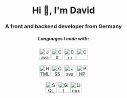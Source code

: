 <h1 align="center">Hi 👋, I'm David</h1>
<h3 align="center">A front and backend developer from Germany</h3>

<h5 align="center">Languages I code with:</h3>
<p align="center">
<a href="java" title="Java"><img width="35px" height="35px" src="https://devlog.wiki/img/java.svg" alt="Java" loading="lazy"></a>
<a href="csharp" title="C#"><img width="35px" height="35px" src="https://devlog.wiki/img/csharp.svg" alt="C#" loading="lazy"></a>
<a href="cplusplus" title="C++"><img width="35px" height="35px" src="https://devlog.wiki/img/cplusplus.svg" alt="C++" loading="lazy"></a>
<a href="c" title="C"><img width="35px" height="35px" src="https://devlog.wiki/img/c.svg" alt="C" loading="lazy"></a>
</p>

<p align="center">
<a href="html" title="HTML2"><img width="35px" height="35px" src="https://devlog.wiki/img/html.svg" alt="HTML" loading="lazy"></a>
<a href="css" title="CSS"><img width="35px" height="35px" src="https://devlog.wiki/img/css.svg" alt="CSS" loading="lazy"></a>
<a href="javascript" title="JavaScript"><img width="35px" height="35px" src="https://devlog.wiki/img/javascript.svg" alt="JavaScript" loading="lazy"></a>
<a href="php" title="PHP"><img width="35px" height="35px" src="https://devlog.wiki/img/php.svg" alt="PHP" loading="lazy"></a>
</p>

<p align="center">
<a href="sql" title="SQL"><img width="35px" height="35px" src="https://devlog.wiki/img/sql.svg" alt="SQL" loading="lazy"></a>
<a href="git" title="Git"><img width="35px" height="35px" src="https://devlog.wiki/img/git.svg" alt="Git" loading="lazy"></a>
<a href="linux" title="Linux"><img width="35px" height="35px" src="https://devlog.wiki/img/linux.svg" alt="Linux" loading="lazy"></a>
</p>
